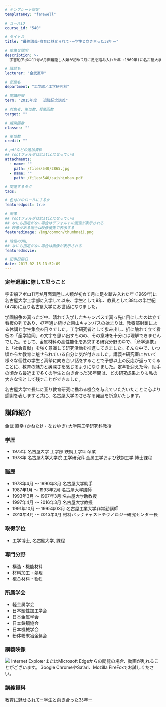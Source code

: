 ```yaml
---
# テンプレート指定
templateKey: "farewell"

# コースID
course_id: "540"

# タイトル
title: "最終講義-教育に魅せられて-ー学生と向き合った38年ー"

# 簡単な説明
description: >-
  宇宙船アポロ11号が月面着陸し人類が初めて月に足を踏み入れた年 (1969年)に名古屋大学工学部に入学して以来、学生として9年、教員として38年の半世紀 (47年)に亘り名古屋大学にお世話になりま...

# 講師名
lecturer: "金武直幸"

# 部局名
department: "工学部／工学研究科"

# 開講時限
term: "2015年度	退職記念講義"

# 対象者、単位数、授業回数
target: ""

# 授業回数
classes: ""

# 単位数
credit: ""

# pdfなどの追加資料
## rootフォルダはstaticになっている
attachments: 
  - name: "" 
    path: /files/540/2865.jpg
  - name: "" 
    path: /files/540/saishinban.pdf

# 関連するタグ
tags:

# 色付けのロールにするか
featuredpost: true

# 画像
## rootフォルダはstaticになっている
## なにも指定がない場合はデフォルトの画像が表示される
## 映像がある場合は映像優先で表示する
featuredimage: /img/common/thumbnail.png

# 映像のURL
## なにも指定がない場合は画像が表示される
featuredmovie: 

# 記事投稿日
date: 2017-02-15 13:52:09
---
```


### 定年退職に際して思うこと

宇宙船アポロ11号が月面着陸し人類が初めて月に足を踏み入れた年 (1969年)に名古屋大学工学部に入学して以来、学生として9年、教員として38年の半世紀 (47年)に亘り名古屋大学にお世話になりました。

学園紛争の真っただ中、晴れて入学したキャンパスで真っ先に目にしたのは立て看板の列であり、47年通い続けた東山キャンパスの始まりは、教養部封鎖による休講と学生集会の日々でした。工学研究者として歩み出し、折に触れて立て看板の「産学協同」の文字を思い出すものの、その意味を十分には理解できませんでした。そして、金属材料の高性能化を追求する研究分野の中で、「産学連携」と「社会貢献」を強く意識して研究活動を推進してきました。そんな中で、いつ頃からか教育に魅せられている自分に気が付きました。講義や研究室において様々な個性の学生と真摯に向き合い話をすることで予想以上の反応が返ってくることに、教育の魅力と奥深さを感じるようになりました。定年を迎えた今、助手の頃から最近まで多くの学生と向き合った38年間は、どの研究成果よりも私の大きな宝として残すことができました。

名古屋大学で長年に亘り教育研究に携わる機会を与えていただいたことに心より感謝を表しますと共に、名古屋大学のさらなる発展を祈念いたします。


## 講師紹介

金武 直幸 (かねたけ・なおゆき) 大学院工学研究科教授

### 学歴

* 1973年 名古屋大学 工学部 鉄鋼工学科 卒業
* 1978年 名古屋大学大学院 工学研究科 金属工学および鉄鋼工学 博士課程

### 職歴

* 1978年4月 ～ 1990年3月 名古屋大学助手
* 1987年1月 ～ 1993年2月 名古屋大学講師
* 1993年3月 ～ 1997年3月 名古屋大学助教授
* 1997年4月 ～ 2016年3月 名古屋大学教授
* 1991年10月 ～ 1995年03月 名古屋工業大学非常勤講師
* 2013年4月 ～ 2015年3月 材料バックキャストテクノロジー研究センター長

### 取得学位

* 工学博士, 名古屋大学, 課程

### 専門分野

* 構造・機能材料
* 材料加工・処理
* 複合材料・物性

### 所属学会

* 軽金属学会
* 日本塑性加工学会
* 日本金属学会
* 日本鉄鋼協会
* 日本機械学会
* 粉体粉末冶金協会


### 講義映像

![](/files/540/2865.jpg) Internet ExplorerまたはMicrosoft Edgeからの閲覧の場合、動画が乱れることがございます。
Google ChromeやSafari、Mozilla FireFoxでお試しください。

### 講義資料

[教育に魅せられてー学生と向き合った38年ー](/files/540/saishinban.pdf) 
